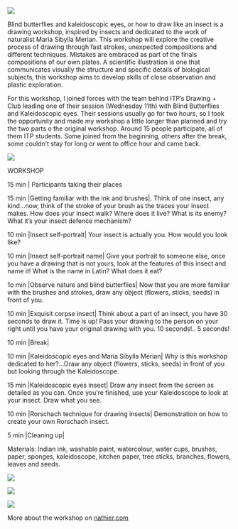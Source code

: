 


![](http://www.nathier.com/wp-content/uploads/blind1.jpeg)

Blind butterflies and kaleidoscopic eyes, or how to draw like an insect is a drawing workshop, inspired by insects and dedicated to the work of naturalist Maria Sibylla Merian. This workshop will explore the creative process of drawing through fast strokes, unexpected compositions and different techniques. Mistakes are embraced as part of the finals compositions of our own plates. A scientific illustration is one that communicates visually the structure and specific details of biological subjects, this workshop aims to develop skills of close observation and plastic exploration.


For this workshop, I joined forces with the team behind ITP’s  Drawing + Club leading one of their session (Wednesday 11th) with Blind Butterflies and Kaleidoscopic eyes. Their sessions usually go for two hours, so I took the opportunity and made my workshop a little longer than planned and try the two parts o the original workshop. Around 15 people participate, all of them ITP students. Some joined from the beginning, others after the break, some couldn’t stay for long or went to office hour and came back.

![](http://www.nathier.com/wp-content/uploads/workshop14.jpeg)

WORKSHOP

15 min | Participants taking their places

15 min |Getting familiar with the ink and brushes|. Think of one insect, any kind…now, think of the stroke of your brush as the traces your insect makes. How does your insect walk? Where does it live? What is its enemy? What it’s your insect defence mechanism?

10 min |Insect self-portrait| Your insect is actually you. How would you look like? 

10 min |Insect self-portrait name|  Give your portrait to someone else, once you have a drawing that is not yours, look at the features of this insect and name it! What is the name in Latin? What does it eat? 

1o min |Observe nature and blind butterflies| Now that you are more familiar with the brushes and strokes, draw any object (flowers, sticks, seeds) in front of you.  

10 min |Exquisit corpse insect| Think about a part of an insect, you have 30 seconds to draw it. Time is up! Pass your drawing to the person on your right until you have your original drawing with you. 10 seconds!.. 5 seconds!

10 min |Break|

 10 min |Kaleidoscopic eyes and Maria Sibylla Merian| Why is this workshop dedicated to her?…Draw any object (flowers, sticks, seeds) in front of you but looking through the Kaleidoscope.

15 min |Kaleidoscopic eyes insect|  Draw any insect from the screen as detailed as you can. Once you’re finished, use your Kaleidoscope to look at your insect. Draw what you see.

10 min |Rorschach technique for drawing insects|  Demonstration on how to create your own Rorschach insect.

5 min |Cleaning up|

Materials: Indian ink, washable paint, watercolour,  water cups, brushes, paper, sponges, kaleidoscope, kitchen paper, tree sticks, branches, flowers, leaves and seeds.

![](http://www.nathier.com/wp-content/uploads/workshop17.jpeg)

![](http://www.nathier.com/wp-content/uploads/workshop10.jpeg)

![](http://www.nathier.com/wp-content/uploads/itphall.jpg)

More about the workshop on [nathier.com](http://www.nathier.com/blind-butterflies-kaleidoscopic-eyes/)
